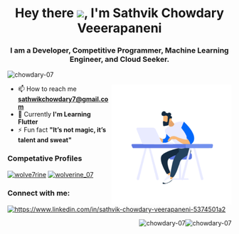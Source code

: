 


<h1 align="center">Hey there <img src="https://media.giphy.com/media/hvRJCLFzcasrR4ia7z/giphy.gif" width="25px">, I'm Sathvik Chowdary Veeerapaneni</h1>
<h3 align="center">I am a Developer, Competitive Programmer, Machine Learning Engineer, and Cloud Seeker.</h3

<p align="left"> <img src="https://komarev.com/ghpvc/?username=chowdary-07&label=Profile%20views&color=0e75b6&style=flat" alt="chowdary-07" /> </p>

<img align="right" alt="Coding" width="270" src="https://github.com/Chowdary-07/Chowdary-07/blob/main/41504-developer-is-programming-using-notebook.gif">

- 📫 How to reach me **sathwikchowdary7@gmail.com**
- 🏫 Currently **I'm Learning Flutter**
- ⚡ Fun fact **"It’s not magic, it’s talent and sweat"**
<h3 align="left"> Competative Profiles</h3>
<p align="left">
  <a href="https://www.codechef.com/users/wolve7rine" target="blank"><img align="center" src="https://cdn.jsdelivr.net/npm/simple-icons@3.1.0/icons/codechef.svg" alt="wolve7rine" height="30" width="40" /></a>
<a href="https://www.leetcode.com/wolverine_07" target="blank"> <img align="center" src="https://raw.githubusercontent.com/rahuldkjain/github-profile-readme-generator/master/src/images/icons/Social/leet-code.svg" alt="wolverine_07" height="30" width="40" /></a>
  </p>
  
  
<h3 align="left">Connect with me:</h3>
<p align="left">
<a href="https://linkedin.com/in/https://www.linkedin.com/in/sathvik-chowdary-veerapaneni-5374501a2" target="blank"> <img align="center" src="https://raw.githubusercontent.com/rahuldkjain/github-profile-readme-generator/master/src/images/icons/Social/linked-in-alt.svg" alt="https://www.linkedin.com/in/sathvik-chowdary-veerapaneni-5374501a2" height="30" width="40" /></a>
</p>

<p><img align="right" src="https://github-readme-stats.vercel.app/api/top-langs?username=chowdary-07&show_icons=true&locale=en&layout=compact" alt="chowdary-07" /></p>

<p>&nbsp; &nbsp;&nbsp;&nbsp;<img align="right" src="https://github-readme-stats.vercel.app/api?username=chowdary-07&show_icons=true&locale=en" alt="chowdary-07" /></p>
